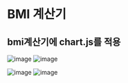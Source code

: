 # BMI 계산기

## bmi계산기에 chart.js를 적용

![image](https://user-images.githubusercontent.com/91642972/165683795-b0f3b9b4-97d0-45fe-8885-3fc81f53b4bc.png)
![image](https://user-images.githubusercontent.com/91642972/165683870-2618b116-44ec-4306-b062-a49837f95b2d.png)

![image](https://user-images.githubusercontent.com/91642972/165683903-6703fa8c-be4c-429d-a638-b1b44a0b9d77.png)
![image](https://user-images.githubusercontent.com/91642972/165683910-ae0ae533-4d3a-4f57-ac5b-c52528c905ea.png)
